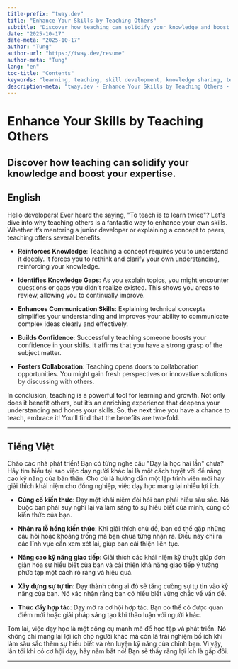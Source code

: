 ```yaml
---
title-prefix: "tway.dev"
title: "Enhance Your Skills by Teaching Others"
subtitle: "Discover how teaching can solidify your knowledge and boost your expertise."
date: "2025-10-17"
date-meta: "2025-10-17"
author: "Tung"
author-url: "https://tway.dev/resume"
author-meta: "Tung"
lang: "en"
toc-title: "Contents"
keywords: "learning, teaching, skill development, knowledge sharing, tech growth"
description-meta: "tway.dev - Enhance Your Skills by Teaching Others - Discover how teaching can solidify your knowledge and boost your expertise."
---
```


# Enhance Your Skills by Teaching Others
## Discover how teaching can solidify your knowledge and boost your expertise.

## English
Hello developers! Ever heard the saying, "To teach is to learn twice"? Let's dive into why teaching others is a fantastic way to enhance your own skills. Whether it’s mentoring a junior developer or explaining a concept to peers, teaching offers several benefits.

- **Reinforces Knowledge**: Teaching a concept requires you to understand it deeply. It forces you to rethink and clarify your own understanding, reinforcing your knowledge.

- **Identifies Knowledge Gaps**: As you explain topics, you might encounter questions or gaps you didn’t realize existed. This shows you areas to review, allowing you to continually improve.

- **Enhances Communication Skills**: Explaining technical concepts simplifies your understanding and improves your ability to communicate complex ideas clearly and effectively.

- **Builds Confidence**: Successfully teaching someone boosts your confidence in your skills. It affirms that you have a strong grasp of the subject matter.

- **Fosters Collaboration**: Teaching opens doors to collaboration opportunities. You might gain fresh perspectives or innovative solutions by discussing with others.

In conclusion, teaching is a powerful tool for learning and growth. Not only does it benefit others, but it’s an enriching experience that deepens your understanding and hones your skills. So, the next time you have a chance to teach, embrace it! You’ll find that the benefits are two-fold.

---

## Tiếng Việt
Chào các nhà phát triển! Bạn có từng nghe câu "Dạy là học hai lần" chưa? Hãy tìm hiểu tại sao việc dạy người khác lại là một cách tuyệt vời để nâng cao kỹ năng của bản thân. Cho dù là hướng dẫn một lập trình viên mới hay giải thích khái niệm cho đồng nghiệp, việc dạy học mang lại nhiều lợi ích.

- **Củng cố kiến thức**: Dạy một khái niệm đòi hỏi bạn phải hiểu sâu sắc. Nó buộc bạn phải suy nghĩ lại và làm sáng tỏ sự hiểu biết của mình, củng cố kiến thức của bạn.

- **Nhận ra lỗ hổng kiến thức**: Khi giải thích chủ đề, bạn có thể gặp những câu hỏi hoặc khoảng trống mà bạn chưa từng nhận ra. Điều này chỉ ra các lĩnh vực cần xem xét lại, giúp bạn cải thiện liên tục.

- **Nâng cao kỹ năng giao tiếp**: Giải thích các khái niệm kỹ thuật giúp đơn giản hóa sự hiểu biết của bạn và cải thiện khả năng giao tiếp ý tưởng phức tạp một cách rõ ràng và hiệu quả.

- **Xây dựng sự tự tin**: Dạy thành công ai đó sẽ tăng cường sự tự tin vào kỹ năng của bạn. Nó xác nhận rằng bạn có hiểu biết vững chắc về vấn đề.

- **Thúc đẩy hợp tác**: Dạy mở ra cơ hội hợp tác. Bạn có thể có được quan điểm mới hoặc giải pháp sáng tạo khi thảo luận với người khác.

Tóm lại, việc dạy học là một công cụ mạnh mẽ để học tập và phát triển. Nó không chỉ mang lại lợi ích cho người khác mà còn là trải nghiệm bổ ích khi làm sâu sắc thêm sự hiểu biết và rèn luyện kỹ năng của chính bạn. Vì vậy, lần tới khi có cơ hội dạy, hãy nắm bắt nó! Bạn sẽ thấy rằng lợi ích là gấp đôi.

---